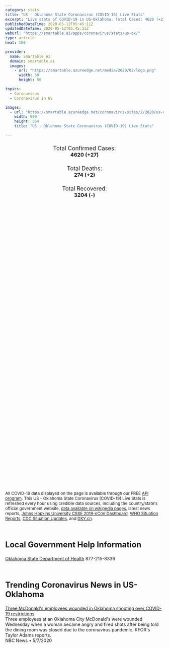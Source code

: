```yaml
---
category: stats
title: "US - Oklahoma State Coronavirus (COVID-19) Live Stats"
excerpt: "Live stats of COVID-19 in US-Oklahoma. Total Cases: 4620 (+27), Deaths: 274 (+2), Recoveries: 3204(-)."
publishedDateTime: 2020-05-12T05:45:11Z
updatedDateTime: 2020-05-12T05:45:11Z
webUrl: "https://smartable.ai/apps/coronavirus/stats/us-ok/"
type: article
heat: 100

provider:
  name: Smartable AI
  domain: smartable.ai
  images:
    - url: "https://smartable.azureedge.net/media/2020/02/logo.png"
      width: 50
      height: 50

topics:
  - Coronavirus
  - Coronavirus in US

images:
  - url: "https://smartable.azureedge.net/coronavirus/sites/2/2020/us-ok.jpg"
    width: 900
    height: 564
    title: "US - Oklahoma State Coronavirus (COVID-19) Live Stats"

---
```

<div class="total-stats" style="text-align: center;">
    <h3>
	    <div style="font-size: 18px; font-weight: 400;">Total Confirmed Cases:</div>
	    4620 (<span class='red'>+27</span>)
    </h3>
    <h3>
	    <div style="font-size: 18px; font-weight: 400;">Total Deaths:</div>
	    274 (<span class='red'>+2</span>)
    </h3>
    <h3>
	    <div style="font-size: 18px; font-weight: 400;">Total Recovered:</div>
	    3204 (-)
    </h3>
</div>

<script type="text/javascript" src="https://www.gstatic.com/charts/loader.js"></script>

<div id="time_series_chart" style="width: 100%; height: 400px;"></div>
<script type="text/javascript">
  google.charts.load('current', {'packages':['corechart']});
  google.charts.setOnLoadCallback(drawChart);
  function drawChart() {
    var data = google.visualization.arrayToDataTable([
      ['Date', 'Total Cases', 'Total Deaths', 'Total Recovered'],
      ['1/22/2020', 0, 0, 0],['1/23/2020', 0, 0, 0],['1/24/2020', 0, 0, 0],['1/25/2020', 0, 0, 0],['1/26/2020', 0, 0, 0],['1/27/2020', 0, 0, 0],['1/28/2020', 0, 0, 0],['1/29/2020', 0, 0, 0],['1/30/2020', 0, 0, 0],['1/31/2020', 0, 0, 0],['2/1/2020', 0, 0, 0],['2/2/2020', 0, 0, 0],['2/3/2020', 0, 0, 0],['2/4/2020', 0, 0, 0],['2/5/2020', 0, 0, 0],['2/6/2020', 0, 0, 0],['2/7/2020', 0, 0, 0],['2/8/2020', 0, 0, 0],['2/9/2020', 0, 0, 0],['2/10/2020', 0, 0, 0],['2/11/2020', 0, 0, 0],['2/12/2020', 0, 0, 0],['2/13/2020', 0, 0, 0],['2/14/2020', 0, 0, 0],['2/15/2020', 0, 0, 0],['2/16/2020', 0, 0, 0],['2/17/2020', 0, 0, 0],['2/18/2020', 0, 0, 0],['2/19/2020', 0, 0, 0],['2/20/2020', 0, 0, 0],['2/21/2020', 0, 0, 0],['2/22/2020', 0, 0, 0],['2/23/2020', 0, 0, 0],['2/24/2020', 0, 0, 0],['2/25/2020', 0, 0, 0],['2/26/2020', 0, 0, 0],['2/27/2020', 0, 0, 0],['2/28/2020', 0, 0, 0],['2/29/2020', 0, 0, 0],['3/1/2020', 0, 0, 0],['3/2/2020', 0, 0, 0],['3/3/2020', 0, 0, 0],['3/4/2020', 0, 0, 0],['3/5/2020', 0, 0, 0],['3/6/2020', 0, 0, 0],['3/7/2020', 1, 0, 0],['3/8/2020', 1, 0, 0],['3/9/2020', 1, 0, 0],['3/10/2020', 2, 0, 0],['3/11/2020', 2, 0, 0],['3/12/2020', 3, 0, 0],['3/13/2020', 4, 0, 0],['3/14/2020', 4, 0, 0],['3/15/2020', 7, 0, 0],['3/16/2020', 10, 0, 0],['3/17/2020', 21, 0, 0],['3/18/2020', 31, 0, 0],['3/19/2020', 44, 1, 0],['3/20/2020', 49, 1, 0],['3/21/2020', 53, 1, 0],['3/22/2020', 68, 2, 0],['3/23/2020', 81, 2, 0],['3/24/2020', 106, 3, 0],['3/25/2020', 164, 6, 1],['3/26/2020', 248, 7, 1],['3/27/2020', 322, 8, 1],['3/28/2020', 377, 15, 1],['3/29/2020', 431, 16, 1],['3/30/2020', 483, 17, 1],['3/31/2020', 568, 23, 1],['4/1/2020', 721, 30, 1],['4/2/2020', 881, 34, 1],['4/3/2020', 990, 38, 1],['4/4/2020', 1162, 42, 1],['4/5/2020', 1254, 46, 383],['4/6/2020', 1329, 51, 409],['4/7/2020', 1474, 67, 409],['4/8/2020', 1526, 79, 409],['4/9/2020', 1686, 80, 409],['4/10/2020', 1794, 88, 409],['4/11/2020', 1868, 94, 409],['4/12/2020', 1970, 96, 409],['4/13/2020', 2069, 99, 409],['4/14/2020', 2184, 108, 1060],['4/15/2020', 2263, 123, 1060],['4/16/2020', 2357, 131, 1060],['4/17/2020', 2465, 136, 1060],['4/18/2020', 2570, 139, 1534],['4/19/2020', 2631, 140, 1575],['4/20/2020', 2712, 143, 1614],['4/21/2020', 2839, 164, 1703],['4/22/2020', 2926, 170, 1774],['4/23/2020', 3049, 179, 1886],['4/24/2020', 3228, 193, 1964],['4/25/2020', 3196, 194, 2080],['4/26/2020', 3256, 195, 2139],['4/27/2020', 3284, 197, 2167],['4/28/2020', 3413, 207, 2260],['4/29/2020', 3478, 214, 2319],['4/30/2020', 3623, 222, 2401],['5/1/2020', 3726, 227, 2401],['5/2/2020', 3854, 238, 2401],['5/3/2020', 3975, 238, 2401],['5/4/2020', 4156, 243, 2682],['5/5/2020', 4130, 247, 2682],['5/6/2020', 4206, 253, 2909],['5/7/2020', 4333, 260, 2985],['5/8/2020', 4428, 266, 3064],['5/9/2020', 4495, 270, 3064],['5/10/2020', 4593, 272, 3204],['5/11/2020', 4620, 274, 3204],
    ]);
    var options = {
      curveType: 'none',
      chartArea: {'width': '80%', 'height': '80%'},
      legend: { position: 'top' },
      lineWidth: 5,
      colors: ['#f60109', '#444444', '#81B71F']
    };
    var chart = new google.visualization.LineChart(document.getElementById('time_series_chart'));
    chart.draw(data, options);
  }
</script>

<div id="geo_chart" style="width: 100%; height: 500px;"></div>
<script type="text/javascript">
  google.charts.load('current', {
    'packages':['geochart'],
    'mapsApiKey': 'AIzaSyDk1HhVhLaveyKrUhhHZ5YwzIpEcbdal6U'
  });
  google.charts.setOnLoadCallback(drawRegionsMap);
  function drawRegionsMap() {
    var data = google.visualization.arrayToDataTable([
      ['LATITUDE', 'LONGITUDE', 'DESCRIPTION', 'Total Cases', 'Total Deaths'],
      [35.9845, -94.6036, "Adair", 74, 3],[35.2974, -99.6284, "Beckham", 6, 0],[33.9899, -96.2304, "Bryan", 12, 1],[34.9362, -98.1363, "Caddo", 108, 9],[35.6014, -98.1247, "Canadian", 111, 3],[34.4779, -97.4661, "Carter", 6, 1],[35.9642, -94.8912, "Cherokee", 30, 1],[34.0244, -95.2972, "Choctaw", 3, 0],[35.2335, -97.3471, "Cleveland", 456, 32],[34.6197, -98.7522, "Comanche", 124, 2],[34.1954, -98.5881, "Cotton", 5, 2],[36.8739, -95.0947, "Craig", 13, 0],[36.0821, -96.5819, "Creek", 82, 7],[35.5384, -98.6872, "Custer", 11, 0],[36.3013, -94.9979, "Delaware", 93, 16],[36.4061, -97.8701, "Garfield", 22, 1],[34.8392, -97.6105, "Garvin", 15, 1],[34.9227, -97.7763, "Grady", 46, 2],[34.6268, -99.1373, "Jackson", 19, 0],[36.6788, -97.3281, "Kay", 48, 7],[34.9508, -95.0814, "Latimer", 5, 1],[34.9699, -94.7205, "Le Flore", 13, 1],[35.895, -96.8702, "Lincoln", 17, 2],[35.9324, -97.263, "Logan", 18, 1],[33.7935, -97.1426, "Love", 3, 0],[36.477, -95.0195, "Mayes", 25, 4],[35.2404, -97.5998, "McClain", 85, 2],[35.5559, -95.6525, "Muskogee", 29, 6],[36.2747, -97.4551, "Noble", 7, 0],[36.9146, -95.8047, "Nowata", 22, 0],[35.5706, -97.5567, "Oklahoma", 954, 43],[35.7769, -96.0279, "Okmulgee", 17, 0],[36.5698, -96.708, "Osage", 89, 8],[36.9316, -94.8706, "Ottawa", 34, 1],[36.1857, -96.4904, "Pawnee", 29, 2],[36.2313, -96.9302, "Payne", 45, 1],[34.8353, -95.8357, "Pittsburg", 39, 3],[34.8659, -96.6678, "Pontotoc", 10, 2],[35.3525, -96.9647, "Pottawatomie", 54, 4],[36.1832, -95.7663, "Rogers", 70, 5],[35.2346, -96.65, "Seminole", 21, 2],[35.4578, -94.4984, "Sequoyah", 14, 3],[34.616, -97.8207, "Stephens", 22, 1],[36.861, -101.2161, "Texas", 404, 4],[36.1593, -95.941, "Tulsa", 708, 36],[35.9641, -95.3791, "Wagoner", 129, 17],[36.9008, -95.9254, "Washington", 301, 29],[35.0514, -99.5099, "Greer", 65, 6],[34.2356, -96.217, "Atoka", 1, 0],[35.9814, -97.9106, "Kingfisher", 8, 0],[36.4379, -99.2045, "Woodward", 2, 0],[34.8662, -98.8759, "Kiowa", 7, 0],[36.9248, -97.6571, "Grant", 2, 0],[36.3882, -98.1779, "Major", 5, 1],[34.0043, -95.0895, "McCurtain", 8, 0],[35.156, -99.0594, "Washita", 1, 0],[34.3413, -98.8706, "Tillman", 19, 0],[35.2043, -95.8893, "McIntosh", 5, 0],[34.0826, -97.9788, "Jefferson", 3, 0],[36.8517, -100.0552, "Beaver", 20, 0],[36.1548, -98.9296, "Dewey", 2, 0],[34.0867, -96.7742, "Marshall", 2, 0],[35.4903, -96.4793, "Okfuskee", 1, 0],[36.5791, -98.4578, "Alfalfa", 1, 0],[34.2407, -96.7566, "Johnston", 4, 0],[35.2569, -94.9225, "Haskell", 5, 0],[36.5849, -98.8784, "Woods", 3, 0],[36.6174, -99.7484, "Harper", 1, 0],[34.4977, -96.9899, "Murray", 2, 0],[36.5633, -102.795, "Cimarron", 1, 0],[34.4820384, -95.3102505, "Pushmataha", 1, 0],[35.8825489, -98.3964938, "Blaine", 3, 0],
    ]);
    var options = {
      backgroundColor: {fill:'transparent',stroke:'#FFF' ,strokeWidth:0 }, 
      displayMode: 'markers',
      region: 'US-OK', 
      resolution: 'metros',
      colorAxis: {colors: ['#F27D81', '#f60109']},
      sizeAxis: {minSize:3,  maxSize:12},
    };
    var chart = new google.visualization.GeoChart(document.getElementById('geo_chart'));
    chart.draw(data, options);
  };
</script>

<div id="geo_table"></div>
<script type="text/javascript">
  google.charts.load('current', {'packages':['table']});
  google.charts.setOnLoadCallback(drawTable);
  function drawTable() {
    var data = new google.visualization.DataTable();
    data.addColumn('string', 'Location');
    data.addColumn('number', 'Total Cases');
    data.addColumn('number', 'New Cases');
    data.addColumn('number', 'Active Cases');
    data.addColumn('number', 'Total Deaths');
    data.addColumn('number', 'New Deaths');
    data.addColumn('number', 'Total Recovered');
    data.addRows([
      [{v:"Adair", f:"Adair"}, 74, 0, 39, 3, 0, 32],[{v:"Beckham", f:"Beckham"}, 6, 0, 5, 0, 0, 1],[{v:"Bryan", f:"Bryan"}, 12, 0, 8, 1, 0, 3],[{v:"Caddo", f:"Caddo"}, 108, 0, 87, 9, 0, 12],[{v:"Canadian", f:"Canadian"}, 111, 0, 45, 3, 0, 63],[{v:"Carter", f:"Carter"}, 6, 0, 4, 1, 0, 1],[{v:"Cherokee", f:"Cherokee"}, 30, 0, 10, 1, 0, 19],[{v:"Choctaw", f:"Choctaw"}, 3, 0, 2, 0, 0, 1],[{v:"Cleveland", f:"Cleveland"}, 456, 0, 171, 32, 0, 253],[{v:"Comanche", f:"Comanche"}, 124, 0, 73, 2, 0, 49],[{v:"Cotton", f:"Cotton"}, 5, 0, 0, 2, 0, 3],[{v:"Craig", f:"Craig"}, 13, 0, 8, 0, 0, 5],[{v:"Creek", f:"Creek"}, 82, 0, 23, 7, 0, 52],[{v:"Custer", f:"Custer"}, 11, 0, 3, 0, 0, 8],[{v:"Delaware", f:"Delaware"}, 93, 1, 38, 16, 0, 39],[{v:"Garfield", f:"Garfield"}, 22, 0, 14, 1, 0, 7],[{v:"Garvin", f:"Garvin"}, 15, 0, 4, 1, 0, 10],[{v:"Grady", f:"Grady"}, 46, 1, 27, 2, 0, 17],[{v:"Jackson", f:"Jackson"}, 19, 0, 12, 0, 0, 7],[{v:"Kay", f:"Kay"}, 48, 0, 4, 7, 0, 37],[{v:"Latimer", f:"Latimer"}, 5, 0, 2, 1, 0, 2],[{v:"Le Flore", f:"Le Flore"}, 13, 0, 8, 1, 0, 4],[{v:"Lincoln", f:"Lincoln"}, 17, 0, 7, 2, 0, 8],[{v:"Logan", f:"Logan"}, 18, 0, 8, 1, 0, 9],[{v:"Love", f:"Love"}, 3, 0, 2, 0, 0, 1],[{v:"Mayes", f:"Mayes"}, 25, 1, 8, 4, 0, 13],[{v:"McClain", f:"McClain"}, 85, 0, 83, 2, 0, 0],[{v:"Muskogee", f:"Muskogee"}, 29, 0, 3, 6, 0, 20],[{v:"Noble", f:"Noble"}, 7, 0, 2, 0, 0, 5],[{v:"Nowata", f:"Nowata"}, 22, 0, 13, 0, 0, 9],[{v:"Oklahoma", f:"Oklahoma"}, 954, 9, 455, 43, 0, 456],[{v:"Okmulgee", f:"Okmulgee"}, 17, 0, 3, 0, 0, 14],[{v:"Osage", f:"Osage"}, 89, 1, 42, 8, 0, 39],[{v:"Ottawa", f:"Ottawa"}, 34, 0, 16, 1, 0, 17],[{v:"Pawnee", f:"Pawnee"}, 29, 0, 7, 2, 0, 20],[{v:"Payne", f:"Payne"}, 45, 0, 15, 1, 0, 29],[{v:"Pittsburg", f:"Pittsburg"}, 39, 0, 25, 3, 0, 11],[{v:"Pontotoc", f:"Pontotoc"}, 10, 0, 0, 2, 0, 8],[{v:"Pottawatomie", f:"Pottawatomie"}, 54, 0, 23, 4, 0, 27],[{v:"Rogers", f:"Rogers"}, 70, 0, 41, 5, 0, 24],[{v:"Seminole", f:"Seminole"}, 21, 0, 15, 2, 0, 4],[{v:"Sequoyah", f:"Sequoyah"}, 14, 0, 4, 3, 0, 7],[{v:"Stephens", f:"Stephens"}, 22, 0, 6, 1, 0, 15],[{v:"Texas", f:"Texas"}, 404, 1, 394, 4, 1, 6],[{v:"Tulsa", f:"Tulsa"}, 708, 8, 331, 36, 0, 341],[{v:"Wagoner", f:"Wagoner"}, 129, 0, 54, 17, 0, 58],[{v:"Washington", f:"Washington"}, 301, 5, 163, 29, 0, 109],[{v:"Greer", f:"Greer"}, 65, 0, 16, 6, 0, 43],[{v:"Atoka", f:"Atoka"}, 1, 0, 0, 0, 0, 1],[{v:"Kingfisher", f:"Kingfisher"}, 8, 0, 2, 0, 0, 6],[{v:"Woodward", f:"Woodward"}, 2, 0, 1, 0, 0, 1],[{v:"Kiowa", f:"Kiowa"}, 7, 0, 5, 0, 0, 2],[{v:"Grant", f:"Grant"}, 2, 0, 0, 0, 0, 2],[{v:"Major", f:"Major"}, 5, 0, 3, 1, 0, 1],[{v:"McCurtain", f:"McCurtain"}, 8, 0, 8, 0, 0, 0],[{v:"Washita", f:"Washita"}, 1, 0, 1, 0, 0, 0],[{v:"Tillman", f:"Tillman"}, 19, 0, 17, 0, 0, 2],[{v:"McIntosh", f:"McIntosh"}, 5, 0, 5, 0, 0, 0],[{v:"Jefferson", f:"Jefferson"}, 3, 0, 2, 0, 0, 1],[{v:"Beaver", f:"Beaver"}, 20, 0, 20, 0, 0, 0],[{v:"Dewey", f:"Dewey"}, 2, 0, 1, 0, 0, 1],[{v:"Marshall", f:"Marshall"}, 2, 0, 1, 0, 0, 1],[{v:"Okfuskee", f:"Okfuskee"}, 1, 0, 0, 0, 0, 1],[{v:"Alfalfa", f:"Alfalfa"}, 1, 0, 0, 0, 0, 1],[{v:"Johnston", f:"Johnston"}, 4, 0, 3, 0, 0, 1],[{v:"Haskell", f:"Haskell"}, 5, 0, 4, 0, 0, 1],[{v:"Woods", f:"Woods"}, 3, 0, 3, 0, 0, 0],[{v:"Harper", f:"Harper"}, 1, 0, 1, 0, 0, 0],[{v:"Murray", f:"Murray"}, 2, 0, 1, 0, 0, 1],[{v:"Cimarron", f:"Cimarron"}, 1, 0, 1, 0, 0, 0],[{v:"Pushmataha", f:"Pushmataha"}, 1, 0, 1, 0, 0, 0],[{v:"Blaine", f:"Blaine"}, 3, 0, 3, 0, 0, 0],
    ]);
    data.setProperty(0, 0, 'style', 'min-width:100px');
    var table = new google.visualization.Table(document.getElementById('geo_table'));
    table.draw(data, {allowHtml: true, sortColumn: 2, sortAscending: false, width: '660px', height: '100%'});
  }
</script>

<span style="font-size: 13px">All COVID-19 data displayed on the page is available through our FREE <a href="https://developer.smartable.ai">API program</a>. This US - Oklahoma State Coronavirus (COVID-19) Live Stats is refreshed every hour using credible data sources, including the country/state's official government website, <a href="https://en.wikipedia.org/wiki/2019%E2%80%9320_coronavirus_pandemic" target="_blank">data available on wikipedia pages</a>, latest news reports, <a href="https://systems.jhu.edu/research/public-health/ncov/" target="_blank">Johns Hopkins University CSSE 2019-nCoV Dashboard</a>, <a href="https://www.who.int/emergencies/diseases/novel-coronavirus-2019/situation-reports" target="_blank">WHO Situation Reports</a>, <a href="https://www.cdc.gov/coronavirus/2019-ncov/index.html" target="_blank">CDC Situation Updates</a>, and <a href="https://ncov.dxy.cn/ncovh5/view/pneumonia" target="_blank">DXY.cn</a>.</span>

<h2 id="news" class="center" style="margin-top: 60px; font-size: 25px;">Local Government Help Information</h2>
<div class="info center">
<a href="https://www.ok.gov/health/Prevention_and_Preparedness/Acute_Disease_Service/Disease_Information/Coronavirus_Disease_2019/index.html" target="_blank">Oklahoma State Department of Health</a> 877-215-8336
</div>
<h2 id="news" class="center" style="margin-top: 60px; font-size: 25px;">Trending Coronavirus News in US-Oklahoma</h2>
<div class="row">
<div class="col-md-6 col-sm-12">
  <div class="content-card">
	<a href="https://www.nbcnews.com/video/three-mcdonald-s-employees-wounded-in-shooting-over-covid-19-restrictions-83135045778"><div class="card-image" style="background-image: url(https://media13.s-nbcnews.com/j/MSNBC/Components/Video/202005/NC_mcdonaldsshooting0507_1920x1080.nbcnews-fp-1200-630.jpg)"></div></a>
	<div class="content">
		<div class="card-title"><a href="https://www.nbcnews.com/video/three-mcdonald-s-employees-wounded-in-shooting-over-covid-19-restrictions-83135045778">Three McDonald's employees wounded in Oklahoma shooting over COVID-19 restrictions</a></div>
		<div class="card-excerpt">Three employees at an Oklahoma City McDonald's were wounded Wednesday when a woman became angry and fired shots after being told the dining room was closed due to the coronavirus pandemic. KFOR's Taylor Adams reports.</div>
		<div class="card-meta">
			<span class="card-provider">NBC News</span> • <span class="card-date">5/7/2020</span>
		</div>
	</div>
  </div>
</div>

</div>

